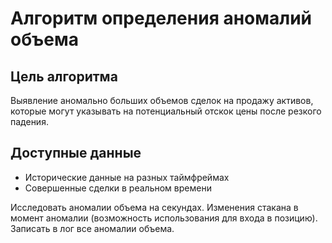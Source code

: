 # Алгоритм определения аномалий объема

## Цель алгоритма

Выявление аномально больших объемов сделок на продажу активов, которые могут указывать на потенциальный отскок цены после резкого падения.

## Доступные данные

- Исторические данные на разных таймфреймах
- Совершенные сделки в реальном времени

Исследовать аномалии объема на секундах. Изменения стакана в момент аномалии (возможность использования для входа в позицию).
Записать в лог все аномалии объема.
